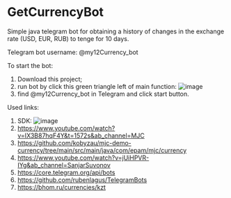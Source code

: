 # GetCurrencyBot
Simple java telegram bot for obtaining a history of changes in the exchange rate (USD, EUR, RUB) to tenge for 10 days.

Telegram bot username: @my12Currency_bot

To start the bot:
1) Download this project;
2) run bot by click this green triangle left of main function:
  ![image](https://user-images.githubusercontent.com/47030118/131244764-1abcf52d-ee87-4249-86ee-28e360701d1c.png)
3) find @my12Currency_bot in Telegram and click start button.

Used links:
1) SDK:
  ![image](https://user-images.githubusercontent.com/47030118/131244865-f547d072-9763-4b1c-aa8a-874fe3798229.png)
2) https://www.youtube.com/watch?v=IX3B87hqF4Y&t=1572s&ab_channel=MJC
3) https://github.com/kobyzau/mjc-demo-currency/tree/main/src/main/java/com/epam/mjc/currency
4) https://www.youtube.com/watch?v=jUiHPVR-IYg&ab_channel=SanjarSuvonov
5) https://core.telegram.org/api/bots
6) https://github.com/rubenlagus/TelegramBots
7) https://bhom.ru/currencies/kzt
